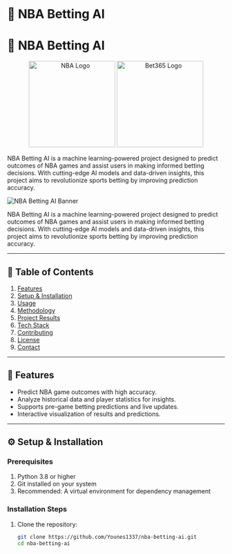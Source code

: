 # 🏀 NBA Betting AI
# 🏀 NBA Betting AI

<p align="center">
  <img src="https://upload.wikimedia.org/wikipedia/en/0/03/NBA_logo.png" alt="NBA Logo" width="200">
  <img src="https://upload.wikimedia.org/wikipedia/commons/a/a4/Bet365_logo.svg" alt="Bet365 Logo" width="200">
</p>

NBA Betting AI is a machine learning-powered project designed to predict outcomes of NBA games and assist users in making informed betting decisions. With cutting-edge AI models and data-driven insights, this project aims to revolutionize sports betting by improving prediction accuracy.

![NBA Betting AI Banner](https://your-image-link-here.com/banner.png)

NBA Betting AI is a machine learning-powered project designed to predict outcomes of NBA games and assist users in making informed betting decisions. With cutting-edge AI models and data-driven insights, this project aims to revolutionize sports betting by improving prediction accuracy.

---

## 📜 Table of Contents

1. [Features](#features)
2. [Setup & Installation](#setup--installation)
3. [Usage](#usage)
4. [Methodology](#methodology)
5. [Project Results](#project-results)
6. [Tech Stack](#tech-stack)
7. [Contributing](#contributing)
8. [License](#license)
9. [Contact](#contact)

---

## 🚀 Features

- Predict NBA game outcomes with high accuracy.
- Analyze historical data and player statistics for insights.
- Supports pre-game betting predictions and live updates.
- Interactive visualization of results and predictions.

---

## ⚙️ Setup & Installation

### Prerequisites
1. Python 3.8 or higher
2. Git installed on your system
3. Recommended: A virtual environment for dependency management

### Installation Steps
1. Clone the repository:
   ```bash
   git clone https://github.com/Younes1337/nba-betting-ai.git
   cd nba-betting-ai
